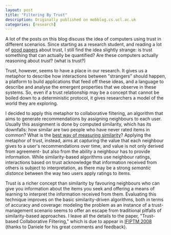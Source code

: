 ```yaml
---
layout: post
title: "Filtering By Trust"
description: Originally published on mobblog.cs.ucl.ac.uk
categories: [research]
---
```


A lot of the posts on this blog discuss the idea of computers using trust in different scenarios. Since starting as a research student, and reading a lot of <a href="http://mobblog.cs.ucl.ac.uk/2007/10/31/lightweight-distributed-trust-propagation/">good papers</a> about trust, I still find the idea slightly strange: is trust something that can actually be quantified? Are these computers actually reasoning about _trust_? (what is trust?)

Trust, however, seems to have a place in our research. It gives us a metaphor to describe how interactions between "strangers" should happen, a platform to build applications that feed off these ideas, and a language to describe and analyse the emergent properties that we observe in these systems. So, even if a trust relationship may be a concept that cannot be boiled down to a deterministic protocol, it gives researchers a model of the world they are exploring.

I decided to apply this metaphor to collaborative filtering, an algorithm that aims to generate recommendations by assigning neighbours to each user. Usually this assignment is done by computed similarity, which has its downfalls: how similar are two people who have never rated items in common? What is the <a href="http://mobblog.cs.ucl.ac.uk/2007/09/21/collaborative-filtering-is-strange/">best way of measuring similarity</a>? Applying the metaphor of trust, instead, aims at capturing the value that each neighbour gives to a user's recommendations over time, and value is not only derived from agreement- but also from the ability a neighbour has to provide information. While similarity-based algorithms use neighbour ratings, interactions based on trust acknowledge that information received from others is subject to interpretation, as there may be a strong _semantic distance_ between the way two users apply ratings to items.

Trust is a richer concept than similarity by favouring neighbours who can give you information about the items you seek and offering a means of learning to interpret the information received from them. Evaluating this technique improves on the basic similarity-driven algorithms, both in terms of accuracy and coverage: modeling the problem as an instance of a trust-management scenario seems to offer an escape from traditional pitfalls of similarity-based approaches. I leave all the details to the paper, "Trust-based Collaborative Filtering," which is due to appear in <a href="http://www.ntnu.no/videre/konferanse/IFIPTM08/">IFIPTM 2008</a> (thanks to Daniele for his great comments and feedback).
